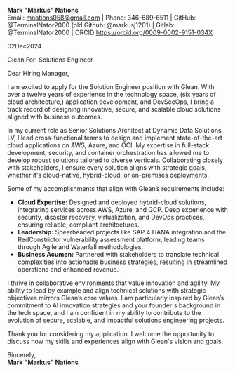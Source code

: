**Mark "Markus" Nations**  
Email: mnations058@gmail.com | Phone: 346-689-6511 | GitHub: @TerminalNator2000 (old Github: @markusj1201) | Gitlab: @TerminalNator2000 | ORCID https://orcid.org/0009-0002-9151-034X

02Dec2024  

Glean
 For: Solutions Engineer 
 

Dear Hiring Manager,  

I am excited to apply for the Solution Engineer position with Glean. With over a twelve years of experience in the technology space, (six years of cloud architecture,) application development, and DevSecOps, I bring a track record of designing innovative, secure, and scalable cloud solutions aligned with business outcomes.  

In my current role as Senior Solutions Architect at Dynamic Data Solutions LV, I lead cross-functional teams to design and implement state-of-the-art cloud applications on AWS, Azure, and OCI. My expertise in full-stack development, security, and container orchestration has allowed me to develop robust solutions tailored to diverse verticals. Collaborating closely with stakeholders, I ensure every solution aligns with strategic goals, whether it's cloud-native, hybrid-cloud, or on-premises deployments.  

Some of my accomplishments that align with Glean’s requirements include:  

- **Cloud Expertise:** Designed and deployed hybrid-cloud solutions, integrating services across AWS, Azure, and GCP. Deep experience with security, disaster recovery, virtualization, and DevOps practices, ensuring reliable, compliant architectures.  
- **Leadership:** Spearheaded projects like SAP 4 HANA integration and the RedConstrictor vulnerability assessment platform, leading teams through Agile and Waterfall methodologies.  
- **Business Acumen:** Partnered with stakeholders to translate technical complexities into actionable business strategies, resulting in streamlined operations and enhanced revenue.  

I thrive in collaborative environments that value innovation and agility. My ability to lead by example and align technical solutions with strategic objectives mirrors Glean’s core values. I am particularly inspired by Glean’s commitment to AI innovation strategies and your founder's background in the tech space, and I am confident in my ability to contribute to the evolution of secure, scalable, and impactful solutions engineering projects.  

Thank you for considering my application. I welcome the opportunity to discuss how my skills and experiences align with Glean's vision and goals.  

Sincerely,  
**Mark "Markus" Nations**
